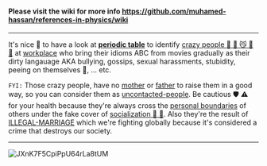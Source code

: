 #### Please visit the wiki for more info https://github.com/muhamed-hassan/references-in-physics/wiki

***

It's nice 🤨 to have a look at [**periodic table**](https://en.wikipedia.org/wiki/Periodic_table) to identify [crazy people 🤖 👾 😼 🤪 🤡](https://en.wikipedia.org/wiki/Joker_(character)) at [workplace](https://en.wikipedia.org/wiki/Workplace) who bring their idioms ABC from movies gradually as their dirty langauage AKA bullying, gossips, sexual harassments, stubidity, peeing on themselves 💩, ... etc.

`FYI:` Those crazy people, have no [mother](https://en.wikipedia.org/wiki/Mother) or [father](https://en.wikipedia.org/wiki/Father) to raise them in a good way, so you can consider them as [uncontacted-people](https://en.wikipedia.org/wiki/Uncontacted_peoples). Be cautious 🛡 ⚠ for your health because they're always cross the [personal boundaries](https://en.wikipedia.org/wiki/Privacy_law) of others under the fake cover of [socialization 🤡 🎠](https://en.wikipedia.org/wiki/Immature_personality_disorder). Also they're the result of [ILLEGAL-MARRIAGE](https://github.com/muhamed-hassan/production_deployment_syndrome/wiki/Illegal-Marriage#illegal-marriage--) which we're fighting globally because it's considered a crime that destroys our society. 

***

![JXnK7F5CpiPpU64rLa8tUM](https://user-images.githubusercontent.com/17825804/219295197-18d67b5f-e30c-4727-8891-edafbb1b6190.jpg)
